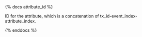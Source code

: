 {% docs attribute_id %}

ID for the attribute, which is a concatenation of tx_id-event_index-attribute_index.

{% enddocs %}